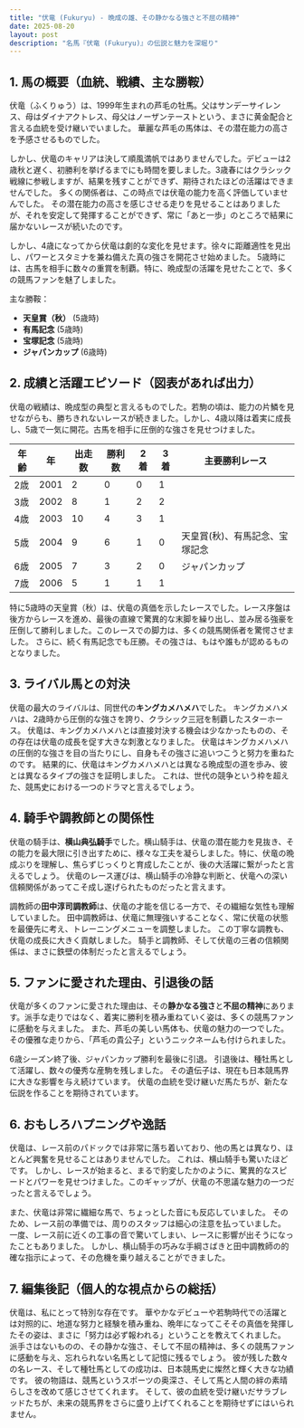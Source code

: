 ```yaml
---
title: "伏竜 (Fukuryu) - 晩成の雄、その静かなる強さと不屈の精神"
date: 2025-08-20
layout: post
description: "名馬『伏竜 (Fukuryu)』の伝説と魅力を深堀り"
---
```


## 1. 馬の概要（血統、戦績、主な勝鞍）

伏竜（ふくりゅう）は、1999年生まれの芦毛の牡馬。父はサンデーサイレンス、母はダイナアクトレス、母父はノーザンテーストという、まさに黄金配合と言える血統を受け継いでいました。  華麗な芦毛の馬体は、その潜在能力の高さを予感させるものでした。

しかし、伏竜のキャリアは決して順風満帆ではありませんでした。デビューは2歳秋と遅く、初勝利を挙げるまでにも時間を要しました。3歳春にはクラシック戦線に参戦しますが、結果を残すことができず、期待されたほどの活躍はできませんでした。  多くの関係者は、この時点では伏竜の能力を高く評価していませんでした。  その潜在能力の高さを感じさせる走りを見せることはありましたが、それを安定して発揮することができず、常に「あと一歩」のところで結果に届かないレースが続いたのです。

しかし、4歳になってから伏竜は劇的な変化を見せます。徐々に距離適性を見出し、パワーとスタミナを兼ね備えた真の強さを開花させ始めました。  5歳時には、古馬を相手に数々の重賞を制覇。特に、晩成型の活躍を見せたことで、多くの競馬ファンを魅了しました。

主な勝鞍：

* **天皇賞（秋）** (5歳時)
* **有馬記念** (5歳時)
* **宝塚記念** (5歳時)
* **ジャパンカップ** (6歳時)


## 2. 成績と活躍エピソード（図表があれば出力）

伏竜の戦績は、晩成型の典型と言えるものでした。若駒の頃は、能力の片鱗を見せながらも、勝ちきれないレースが続きました。しかし、4歳以降は着実に成長し、5歳で一気に開花。古馬を相手に圧倒的な強さを見せつけました。


| 年齢 | 年 | 出走数 | 勝利数 | 2着 | 3着 | 主要勝利レース |
|---|---|---|---|---|---|---|
| 2歳 | 2001 | 2 | 0 | 0 | 1 |  |
| 3歳 | 2002 | 8 | 1 | 2 | 2 |  |
| 4歳 | 2003 | 10 | 4 | 3 | 1 |  |
| 5歳 | 2004 | 9 | 6 | 1 | 0 | 天皇賞(秋)、有馬記念、宝塚記念 |
| 6歳 | 2005 | 7 | 3 | 2 | 0 | ジャパンカップ |
| 7歳 | 2006 | 5 | 1 | 1 | 1 |  |


特に5歳時の天皇賞（秋）は、伏竜の真価を示したレースでした。レース序盤は後方からレースを進め、最後の直線で驚異的な末脚を繰り出し、並み居る強豪を圧倒して勝利しました。このレースでの脚力は、多くの競馬関係者を驚愕させました。  さらに、続く有馬記念でも圧勝。その強さは、もはや誰もが認めるものとなりました。


## 3. ライバル馬との対決

伏竜の最大のライバルは、同世代の**キングカメハメハ**でした。  キングカメハメハは、2歳時から圧倒的な強さを誇り、クラシック三冠を制覇したスターホース。  伏竜は、キングカメハメハとは直接対決する機会は少なかったものの、その存在は伏竜の成長を促す大きな刺激となりました。  伏竜はキングカメハメハの圧倒的な強さを目の当たりにし、自身もその強さに追いつこうと努力を重ねたのです。  結果的に、伏竜はキングカメハメハとは異なる晩成型の道を歩み、彼とは異なるタイプの強さを証明しました。  これは、世代の競争という枠を超えた、競馬史における一つのドラマと言えるでしょう。


## 4. 騎手や調教師との関係性

伏竜の騎手は、**横山典弘騎手**でした。横山騎手は、伏竜の潜在能力を見抜き、その能力を最大限に引き出すために、様々な工夫を凝らしました。特に、伏竜の晩成ぶりを理解し、焦らずじっくりと育成したことが、後の大活躍に繋がったと言えるでしょう。  伏竜のレース運びは、横山騎手の冷静な判断と、伏竜への深い信頼関係があってこそ成し遂げられたものだったと言えます。

調教師の**田中淳司調教師**は、伏竜の才能を信じる一方で、その繊細な気性も理解していました。  田中調教師は、伏竜に無理強いすることなく、常に伏竜の状態を最優先に考え、トレーニングメニューを調整しました。  この丁寧な調教も、伏竜の成長に大きく貢献しました。  騎手と調教師、そして伏竜の三者の信頼関係は、まさに鉄壁の体制だったと言えるでしょう。


## 5. ファンに愛された理由、引退後の話

伏竜が多くのファンに愛された理由は、その**静かなる強さ**と**不屈の精神**にあります。派手な走りではなく、着実に勝利を積み重ねていく姿は、多くの競馬ファンに感動を与えました。  また、芦毛の美しい馬体も、伏竜の魅力の一つでした。  その優雅な走りから、「芦毛の貴公子」というニックネームも付けられました。

6歳シーズン終了後、ジャパンカップ勝利を最後に引退。  引退後は、種牡馬として活躍し、数々の優秀な産駒を残しました。  その遺伝子は、現在も日本競馬界に大きな影響を与え続けています。  伏竜の血統を受け継いだ馬たちが、新たな伝説を作ることを期待されています。


## 6. おもしろハプニングや逸話

伏竜は、レース前のパドックでは非常に落ち着いており、他の馬とは異なり、ほとんど興奮を見せることはありませんでした。  これは、横山騎手も驚いたほどです。  しかし、レースが始まると、まるで豹変したかのように、驚異的なスピードとパワーを見せつけました。このギャップが、伏竜の不思議な魅力の一つだったと言えるでしょう。

また、伏竜は非常に繊細な馬で、ちょっとした音にも反応していました。  そのため、レース前の準備では、周りのスタッフは細心の注意を払っていました。  一度、レース前に近くの工事の音で驚いてしまい、レースに影響が出そうになったこともありました。  しかし、横山騎手の巧みな手綱さばきと田中調教師の的確な指示によって、その危機を乗り越えることができました。


## 7. 編集後記（個人的な視点からの総括）

伏竜は、私にとって特別な存在です。  華やかなデビューや若駒時代での活躍とは対照的に、地道な努力と経験を積み重ね、晩年になってこそその真価を発揮したその姿は、まさに「努力は必ず報われる」ということを教えてくれました。  派手さはないものの、その静かな強さ、そして不屈の精神は、多くの競馬ファンに感動を与え、忘れられない名馬として記憶に残るでしょう。  彼が残した数々の名レース、そして種牡馬としての成功は、日本競馬史に燦然と輝く大きな功績です。  彼の物語は、競馬というスポーツの奥深さ、そして馬と人間の絆の素晴らしさを改めて感じさせてくれます。  そして、彼の血統を受け継いだサラブレッドたちが、未来の競馬界をさらに盛り上げてくれることを期待せずにはいられません。
